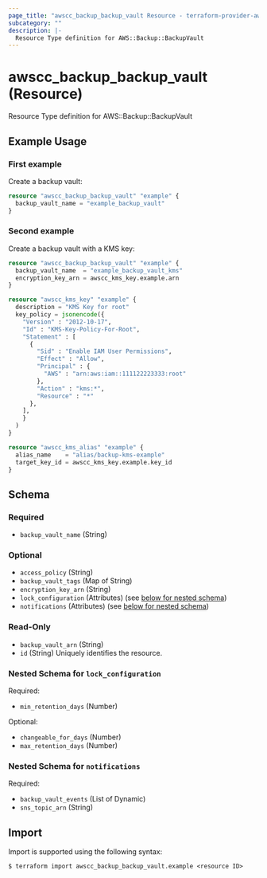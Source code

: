 ```yaml
---
page_title: "awscc_backup_backup_vault Resource - terraform-provider-awscc"
subcategory: ""
description: |-
  Resource Type definition for AWS::Backup::BackupVault
---
```


# awscc_backup_backup_vault (Resource)

Resource Type definition for AWS::Backup::BackupVault

## Example Usage

### First example
Create a backup vault:
```terraform
resource "awscc_backup_backup_vault" "example" {
  backup_vault_name = "example_backup_vault"
}
```

### Second example
Create a backup vault with a KMS key:
```terraform
resource "awscc_backup_backup_vault" "example" {
  backup_vault_name  = "example_backup_vault_kms"
  encryption_key_arn = awscc_kms_key.example.arn
}

resource "awscc_kms_key" "example" {
  description = "KMS Key for root"
  key_policy = jsonencode({
    "Version" : "2012-10-17",
    "Id" : "KMS-Key-Policy-For-Root",
    "Statement" : [
      {
        "Sid" : "Enable IAM User Permissions",
        "Effect" : "Allow",
        "Principal" : {
          "AWS" : "arn:aws:iam::111122223333:root"
        },
        "Action" : "kms:*",
        "Resource" : "*"
      },
    ],
    }
  )
}

resource "awscc_kms_alias" "example" {
  alias_name    = "alias/backup-kms-example"
  target_key_id = awscc_kms_key.example.key_id
}
```

<!-- schema generated by tfplugindocs -->
## Schema

### Required

- `backup_vault_name` (String)

### Optional

- `access_policy` (String)
- `backup_vault_tags` (Map of String)
- `encryption_key_arn` (String)
- `lock_configuration` (Attributes) (see [below for nested schema](#nestedatt--lock_configuration))
- `notifications` (Attributes) (see [below for nested schema](#nestedatt--notifications))

### Read-Only

- `backup_vault_arn` (String)
- `id` (String) Uniquely identifies the resource.

<a id="nestedatt--lock_configuration"></a>
### Nested Schema for `lock_configuration`

Required:

- `min_retention_days` (Number)

Optional:

- `changeable_for_days` (Number)
- `max_retention_days` (Number)


<a id="nestedatt--notifications"></a>
### Nested Schema for `notifications`

Required:

- `backup_vault_events` (List of Dynamic)
- `sns_topic_arn` (String)

## Import

Import is supported using the following syntax:

```shell
$ terraform import awscc_backup_backup_vault.example <resource ID>
```